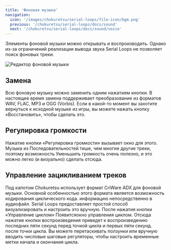 ```yaml
---
title: 'Фоновая музыка'
navigation:
  icon: '/images/chokuretsu/serial-loops/file-icon/bgm.png'
  previous: '/chokuretsu/serial-loops/docs/sound'
  next: '/chokuretsu/serial-loops/docs/sound/voice'
---
```


Элементы фоновой музыки можно открывать и воспроизводить. Однако из-за ограничений реализации вывода звука Serial Loops не позволяет
поиск фоновых треки. 

![Редактор фоновой музыки](/images/chokuretsu/serial-loops/sound-editing.png)

## Замена
Всю фоновую музыку можно заменить одним нажатием кнопки. В настоящее время замена поддерживает преобразование из форматов WAV, FLAC, MP3 и OGG (Vorbis).
Если в какой-то момент вы захотите вернуться к исходной музыке из игры, вы можете нажать кнопку «Восстановить», чтобы сделать это.

## Регулировка громкости
Нажатие кнопки «Регулировка громкости» вызывает окно для этого. Музыка из Последовательностей тише, чем многие другие треки, поэтому возможность
Уменьшить громкость очень полезно, и это можно легко (и визуально) сделать отсюда.

## Управление зацикливанием треков
Под капотом Chokuretsu использует формат CriWare ADX для фоновой музыки. Основной особенностью этого формата является возможность кодирования циклического кода.
информацию непосредственно в аудиофайл. Serial Loops предоставляет простой способ визуализировать и настроить это вручную. После нажатия кнопки «Управление циклом»
Появитсяокно управления циклом. Отсюда нажатие кнопки воспроизведения приведет к воспроизведению последних пяти секунд перед точкой цикла и первых пяти секунд.
после точки цикла. Вы можете перетаскивать ползунки или вручную вводить числовые шаговые регуляторы, чтобы настроить временные метки начала и окончания цикла.